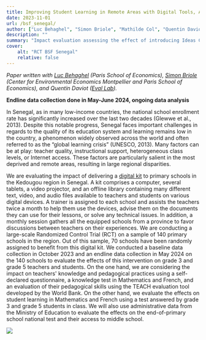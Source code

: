 ```yaml
---
title: Improving Student Learning in Remote Areas with Digital Tools, A Randomized Experiment in Rural Senegal
date: 2023-11-01
url: /bsf_senegal/
author: ["Luc Behaghel", "Simon Briole", "Mathilde Col", "Quentin Daviot"]
description: "" 
summary: "Impact evaluation assessing the effect of introducing Ideas Cubes provided by Bibliothèques Sans Frontières in 140 remote schools in Senegal"
cover:
    alt: "RCT BSF Senegal"
    relative: false
---
```


*Paper written with [Luc Behaghel](http://www.parisschoolofeconomics.com/behaghel-luc/behaghel.htm) (Paris School of Economics), [Simon Briole](https://sites.google.com/view/simonbriole/home) (Center for Environmental Economics Montpellier and Paris School of Economics), and Quentin Daviot ([Eval Lab](https://fr.linkedin.com/company/eval-lab)).*

**Endline data collection done in May-June 2024, ongoing data analysis**

In Senegal, as in many low-income countries, the national school enrollment rate has significantly increased over the last two decades (Glewwe et al., 2013). Despite this notable progress, Senegal faces important challenges in regards to the quality of its education system and learning remains low in the country, a phenomenon widely observed across the world and often referred to as the “global learning crisis” (UNESCO, 2013). Many factors can be at play: teacher quality, instructional support, heterogeneous class levels, or Internet access. These factors are particularly salient in the most deprived and remote areas, resulting in large regional disparities.

We are evaluating the impact of delivering a [digital kit](https://www.librarieswithoutborders.org/ideasbox/) to primary schools in the Kedougou region in Senegal. A kit comprises a computer, several tablets, a video projector, and an offline library containing many different text, video, and audio files available to teachers and students on various digital devices. A trainer is assigned to each school and assists the teachers twice a month to help them use the devices, advise them on the documents they can use for their lessons, or solve any technical issues. In addition, a monthly session gathers all the equipped schools from a province to favor discussions between teachers on their experiences. 
We are conducting a large-scale Randomized Control Trial (RCT) on a sample of 140 primary schools in the region. Out of this sample, 70 schools have been randomly assigned to benefit from this digital kit. We conducted a baseline data collection in October 2023 and an endline data collection in May 2024 on the 140 schools to evaluate the effects of this intervention on grade 3 and grade 5 teachers and students. On the one hand, we are considering the impact on teachers' knowledge and pedagogical practices using a self-declared questionnaire, a knowledge test in Mathematics and French, and an evaluation of their pedagogical skills using the TEACH evaluation tool developed by the World Bank. On the other hand, we evaluate the effects on student learning in Mathematics and French using a test answered by grade 3 and grade 5 students in class. We will also use administrative data from the Ministry of Education to evaluate the effects on the end-of-primary school national test and their access to middle school.

![](/pix/bsf_senegal.jpeg)
